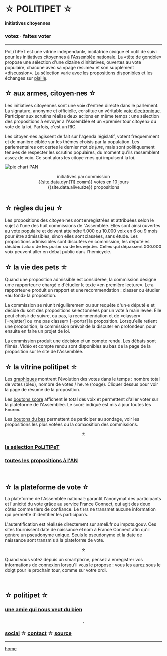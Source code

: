 ☆ POLITIPET ☆
=============

#### initiatives citoyennes

### votez · faites voter

-----

<div class="info" markdown="1">

PoLiTiPeT est une vitrine indépendante, incitatrice civique
et outil de suivi pour les initiatives citoyennes à l'Assemblée
nationale. La «tête de gondole» propose une sélection d'une dizaine
d'initiatives, ouvertes au vote populaire, chacune avec sa «page résumé»
et son supplément «discussion». La sélection varie avec les propositions
disponibles et les échanges sur [piaille][masto].


☆ aux armes, citoyen·nes ☆
--------------------------

Les initiatives citoyennes sont une voie d'entrée directe
dans le parlement. La signature, anonyme et officielle, constitue
un véritable <u>vote électronique</u>.
Participer aux scrutins réalise deux actions en même temps :
une sélection des propositions à envoyer à l'Assemblée et un
«premier tour citoyen» du vote de la loi. Parfois, c'est un RIC.

Les citoyen·nes agissent de fait sur l'agenda législatif,
votent fréquemment et de manière ciblée sur les thèmes choisis par
la population. Les parlementaires ont certes le dernier mot _de jure_,
mais sont politiquement tenu·es de respecter les scrutins populaires,
du moment qu'ils rassemblent assez de voix.
Ce sont alors les citoyen·nes qui impulsent la loi.


![pie chart PAN](pie-chart-PAN.png)

<center>
initiatives par commission<br>
{{site.data.dyn[11].comm}} votes en 10 jours<br>
{{site.data.alive.size}} propositions<br>
</center>
<br>


☆ règles du jeu ☆
-----------------

Les propositions des citoyen·nes sont enregistrées et attribuées
selon le sujet à l'une des huit commissions de l'Assemblée.
Elles sont ainsi ouvertes au vote populaire
et doivent atteindre 5.000 ou 10.000 voix en 6 ou 9 mois pour
être admissibles, sinon elles sont classées, sans étude.
Les propositions admissibles sont discutées en commission, les
député·es décident alors de les porter ou de les rejetter. Celles
qui dépassent 500.000 voix peuvent aller en débat public dans l'hémicycle.


☆ la vie des pets ☆
-------------------

Quand une proposition admissible est considérée, la commission désigne
un·e rapporteur·e chargé·e d'étudier le texte «en première lecture».
Le·a rapporteur·e produit un rapport et une recommendation : classer ou
étudier «au fond» la proposition.

La commission se réunit régulièrement ou sur requête d'un·e député·e et
décide du sort des propositions selectionnées par un vote à main levée.
Elle peut choisir de suivre, ou pas, la recommendation et de «classer»
[=rejetter] ou «ne pas classer» [=porter] la proposition. Lorsqu'elle retient
une proposition, la commission prévoit de la discuter en profondeur,
pour ensuite en faire un projet de loi.

La commission produit une décision et un compte rendu. Les débats
sont filmés. Vidéo et compte rendu sont disponibles au bas de la
page de la proposition sur le site de l'Assemblée.


☆ la vitrine politipet ☆
------------------------

Les <u>graphiques</u> montrent l'évolution des votes dans le temps :
nombre total de votes (bleu), nombre de votes / heure (rouge).
Cliquer dessus pour voir la page de résumé de la proposition.

Les <u>boutons score</u> affichent le total des voix et permettent
d'aller voter sur la plateforme de l'Assemblée. Le score indiqué est
mis à jour toutes les heures.

Les <u>boutons du bas</u> permettent de participer au sondage,
voir les propositions les plus votées ou la composition des
commissions.

<center>☆</center>

### [la sélection PoLiTiPeT](/tdg)

### [toutes les propositions à l'AN][most recent]

<br>


☆ la plateforme de vote ☆
-------------------------

La plateforme de l'Assemblée nationale garantit l'anonymat des
participants et l'unicité du vote grâce au service France Connect,
qui agit des deux côtés comme tiers de confiance. Le tiers ne transmet
aucune information qui permette d'identifier les participants.

L'autentification est réalisée directement sur ameli.fr ou impots.gouv.
Ces sites fournissent date de naissance et nom à France Connect afin
qu'il génère un pseudonyme unique. Seuls le pseudonyme et la date
de naissance sont transmis à la plateforme de vote.

<center>☆</center>

Quand vous votez depuis un smartphone, pensez à enregistrer vos
informations de connexion lorsqu'il vous le propose : vous les
aurez sous le doigt pour le prochain tour, comme sur votre ordi.

<br>


☆ politipet ☆
-------------

### [une amie qui nous veut du bien][intro.seen]

<center>
<a rel="me" href="https://piaille.fr/@politipet">&nbsp;</a>
</center>

### [social][masto] ☆ [contact][email] ☆ [source][github]

</div>

-----

[home](/)


[email]: mailto:politipet@laposte.net
[github]: https://github.com/politipet
[intro.seen]: https://seenthis.net/messages/1010675
[masto]: https://piaille.fr/tags/initiatives_citoyennes

[politipet]: https://politipet.fr
[most voted]: https://petitions.assemblee-nationale.fr/initiatives?order=most_voted
[most recent]: https://petitions.assemblee-nationale.fr/initiatives?order=recently_published
